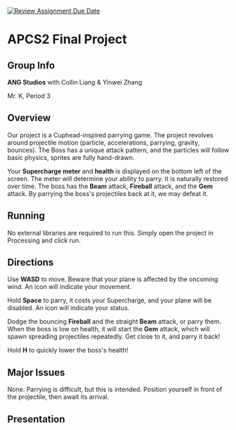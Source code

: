 [![Review Assignment Due Date](https://classroom.github.com/assets/deadline-readme-button-24ddc0f5d75046c5622901739e7c5dd533143b0c8e959d652212380cedb1ea36.svg)](https://classroom.github.com/a/syDSSnTt)
# APCS2 Final Project

## Group Info
**ANG Studios** with Collin Liang & Yinwei Zhang

Mr. K, Period 3

## Overview
Our project is a Cuphead-inspired parrying game.
The project revolves around projectile motion (particle, accelerations, parrying, gravity, bounces).
The Boss has a unique attack pattern, and the particles will follow basic physics, sprites are fully hand-drawn.

Your **Supercharge meter** and **health** is displayed on the bottom left of the screen. The meter will determine your ability to parry.
It is naturally restored over time. The boss has the **Beam** attack, **Fireball** attack, and the **Gem** attack. By parrying the boss's projectiles back at it, we may defeat it.

## Running
No external libraries are required to run this. Simply open the project in Processing and click run.

## Directions
Use **WASD** to move. Beware that your plane is affected by the oncoming wind. An icon will indicate your movement.

Hold **Space** to parry, it costs your Supercharge, and your plane will be disabled.  An icon will indicate your status.

Dodge the bouncing **Fireball** and the straight **Beam** attack, or parry them. When the boss is low on health,
it will start the **Gem** attack, which will spawn spreading projectiles repeatedly. Get close to it, and parry it back!

Hold **H** to quickly lower the boss's health!

## Major Issues
None. Parrying is difficult, but this is intended. Position yourself in front of the projectile, then await its arrival.

## Presentation
